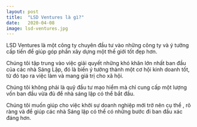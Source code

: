 ```yaml
---
layout: post
title:  "LSD Ventures là gì?"
date:   2020-04-08
image: lsd-ventures.jpg
---
```


<p class="intro"><span class="dropcap">LSD Ventures</span> là một công ty chuyên 
đầu tư vào những công ty và ý tưởng cấp tiến để giúp góp phần xây dựng một thế giới tốt đẹp hơn. 
</p>
Chúng tôi tập trung vào việc giải quyết những khó khăn lớn nhất ban đầu của các nhà Sáng Lập, 
đó là biến ý tưởng thành một cơ hội kinh doanh tốt, từ đó tạo ra việc làm và mang giá trị cho xã hội.

Chúng tôi không phải là quỹ đầu tư mạo hiểm mà chỉ cung cấp một lượng vốn ban đầu vừa đủ để nhà sáng lập có thể bắt đầu.
 
Chúng tôi muốn giúp cho việc khởi sự doanh nghiệp mới trở nên cụ thể , rõ ràng và để giúp các nhà Sáng lập có thể 
có những bước đi ban đầu xác đáng hơn.
